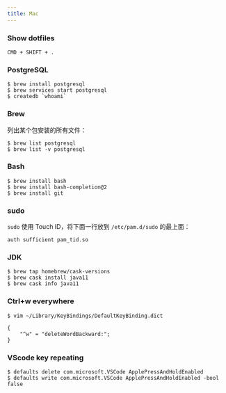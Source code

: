 ```yaml
---
title: Mac
---
```


### Show dotfiles

    CMD + SHIFT + .

### PostgreSQL

    $ brew install postgresql
    $ brew services start postgresql
    $ createdb `whoami`

### Brew

列出某个包安装的所有文件：

    $ brew list postgresql
    $ brew list -v postgresql

### Bash

    $ brew install bash
    $ brew install bash-completion@2
    $ brew install git

### sudo

`sudo` 使用 Touch ID，将下面一行放到 `/etc/pam.d/sudo` 的最上面：

    auth sufficient pam_tid.so

### JDK

    $ brew tap homebrew/cask-versions
    $ brew cask install java11
    $ brew cask info java11

### Ctrl+w everywhere

    $ vim ~/Library/KeyBindings/DefaultKeyBinding.dict

    {
        "^w" = "deleteWordBackward:";
    }

### VScode key repeating

    $ defaults delete com.microsoft.VSCode ApplePressAndHoldEnabled
    $ defaults write com.microsoft.VSCode ApplePressAndHoldEnabled -bool false
